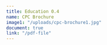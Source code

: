 ```yaml
---
title: Education 0.4
name: CPC Brochure
image1: "/uploads/cpc-brochure1.jpg"
document: true
link: "/pdf-file"
---
```


